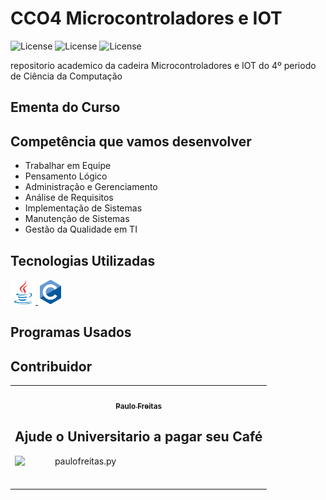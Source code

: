 # CCO4 Microcontroladores e IOT
![License](https://img.shields.io/badge/Code%20License-MIT-green.svg)
![License](https://img.shields.io/badge/IOT-Learning-red.svg)
![License](https://img.shields.io/badge/UNIFG-Microcontroladores-blue.svg)

repositorio academico da cadeira Microcontroladores e IOT do 4º periodo de Ciência da Computação 
<img src=""  align="center" valign="center"/> 

 ## Ementa do Curso


## Competência que vamos desenvolver
* Trabalhar em Equipe
* Pensamento Lógico
* Administração e Gerenciamento
* Análise de Requisitos
* Implementação de Sistemas
* Manutenção de Sistemas
* Gestão da Qualidade em TI

## Tecnologias Utilizadas
<a href="https://www.java.com" target="_blank"> <img src="https://raw.githubusercontent.com/devicons/devicon/master/icons/java/java-original.svg" alt="java" width="40" height="40"/> </a>
<a href="https://www.cprogramming.com/" target="_blank"> <img src="https://raw.githubusercontent.com/devicons/devicon/master/icons/c/c-original.svg" alt="c" width="40" height="40"/> </a>
## Programas Usados

## Contribuidor

<table>
  <td align="center"><a href="https://github.com/paulofreitas-py"><img style="border-radius: 20%;"src="https://avatars.githubusercontent.com/u/42820569?s=400&u=756d1c6a756b352a1095e7cb9289d3170f909765&v=4" width="100px;" alt=""/><br /><sub><b>Paulo Freitas</b></sub></a><br />
    

## Ajude o Universitario a pagar seu Café
<p><a href="https://www.buymeacoffee.com/paulofreitas.py"> <img align="left" src="https://cdn.buymeacoffee.com/buttons/v2/default-yellow.png" height="50" width="210" alt="paulofreitas.py" /></a></p><br><br>

    
